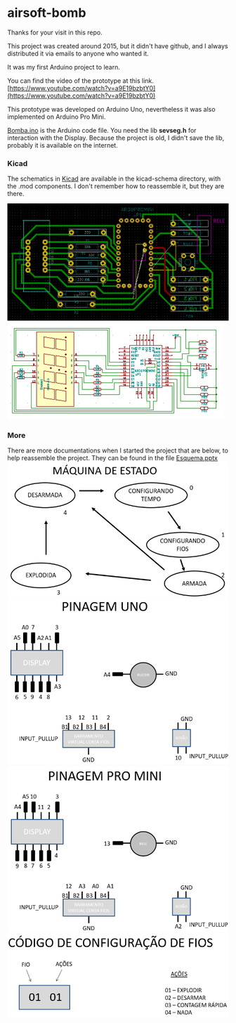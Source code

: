 # airsoft-bomb

Thanks for your visit in this repo.

This project was created around 2015, but it didn't have github, and I always distributed it via emails to anyone who wanted it.

It was my first Arduino project to learn.

You can find the video of the prototype at this link. [https://www.youtube.com/watch?v=a9E19bzbtY0](https://www.youtube.com/watch?v=a9E19bzbtY0)

This prototype was developed on Arduino Uno, nevertheless it was also implemented on Arduino Pro Mini.

[Bomba.ino](Bomba.ino) is the Arduino code file. You need the lib **sevseg.h** for interaction with the Display. Because the project is old, I didn't save the lib, probably it is available on the internet.

### Kicad

The schematics in [Kicad](https://www.kicad.org) are available in the kicad-schema directory, with the .mod components. I don't remember how to reassemble it, but they are there.

![PCB](docs/kicad-pcb.png)
![Schema](docs/kicad-schema.png)

### More
There are more documentations when I started the project that are below, to help reassemble the project. They can be found in the file [Esquema.pptx](docs/Esquema.pptx)
![state machine](docs/maquina-de-estado.png)
![pinagem uno](docs/pinagem-uno.png)
![pinagem pro mini](docs/pinagem-pro-mini.png)
![codigos](docs/codigo-fios.png)